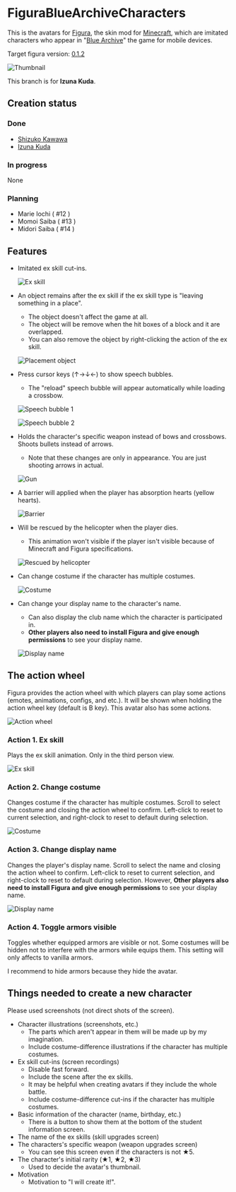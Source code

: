 <!-- $inject(locale_link) -->

# FiguraBlueArchiveCharacters
This is the avatars for [Figura](https://modrinth.com/mod/figura), the skin mod for [Minecraft](https://www.minecraft.net/en-us), which are imitated characters who appear in "[Blue Archive](https://bluearchive.jp/)" the game for mobile devices.

Target figura version: [0.1.2](https://modrinth.com/mod/figura/version/0.1.2+1.20.1)

![Thumbnail](../README_images/thumbnail.png)

This branch is for **Izuna Kuda**.

## Creation status
### Done
- [Shizuko Kawawa](https://github.com/Gakuto1112/ShizukoPrototype/tree/Shizuko)
- [Izuna Kuda](https://github.com/Gakuto1112/ShizukoPrototype/tree/Izuna)

### In progress
None

### Planning
- Marie Iochi ( #12 )
- Momoi Saiba ( #13 )
- Midori Saiba ( #14 )

## Features
- Imitated ex skill cut-ins.

  ![Ex skill](../README_images/ex_skill.jpg)

- An object remains after the ex skill if the ex skill type is "leaving something in a place".
  - The object doesn't affect the game at all.
  - The object will be remove when the hit boxes of a block and it are overlapped.
  - You can also remove the object by right-clicking the action of the ex skill.

  ![Placement object](../README_images/placement_object.jpg)

- Press cursor keys (↑→↓←) to show speech bubbles.
  - The "reload" speech bubble will appear automatically while loading a crossbow.

  ![Speech bubble 1](../README_images/bubble_good.jpg)

  ![Speech bubble 2](../README_images/bubble_reload.jpg)

- Holds the character's specific weapon instead of bows and crossbows. Shoots bullets instead of arrows.
  - Note that these changes are only in appearance. You are just shooting arrows in actual.

  ![Gun](../README_images/gun.jpg)

- A barrier will applied when the player has absorption hearts (yellow hearts).

  ![Barrier](../README_images/barrier.jpg)

- Will be rescued by the helicopter when the player dies.
  - This animation won't visible if the player isn't visible because of Minecraft and Figura specifications.

  ![Rescued by helicopter](../README_images/death_animation.jpg)

- Can change costume if the character has multiple costumes.

  ![Costume](../README_images/costume.jpg)

- Can change your display name to the character's name.
  - Can also display the club name which the character is participated in.
  - **Other players also need to install Figura and give enough permissions** to see your display name.

  ![Display name](../README_images/display_name.jpg)

## The action wheel
Figura provides the action wheel with which players can play some actions (emotes, animations, configs, and etc.). It will be shown when holding the action wheel key (default is B key). This avatar also has some actions.

![Action wheel](../README_images/action_wheel.jpg)

### Action 1. Ex skill
Plays the ex skill animation. Only in the third person view.

![Ex skill](../README_images/ex_skill.jpg)

### Action 2. Change costume
Changes costume if the character has multiple costumes. Scroll to select the costume and closing the action wheel to confirm. Left-click to reset to current selection, and right-clock to reset to default during selection.

![Costume](../README_images/costume.jpg)

### Action 3. Change display name
Changes the player's display name. Scroll to select the name and closing the action wheel to confirm. Left-click to reset to current selection, and right-clock to reset to default during selection. However, **Other players also need to install Figura and give enough permissions** to see your display name.

![Display name](../README_images/display_name_2.jpg)

### Action 4. Toggle armors visible
Toggles whether equipped armors are visible or not. Some costumes will be hidden not to interfere with the armors while equips them. This setting will only affects to vanilla armors.

I recommend to hide armors because they hide the avatar.

<!-- $inject(how_to_use) -->

<!-- $inject(notes) -->

## Things needed to create a new character
Please used screenshots (not direct shots of the screen).

- Character illustrations (screenshots, etc.)
  - The parts which aren't appear in them will be made up by my imagination.
  - Include costume-difference illustrations if the character has multiple costumes.
- Ex skill cut-ins (screen recordings)
  - Disable fast forward.
  - Include the scene after the ex skills.
  - It may be helpful when creating avatars if they include the whole battle.
  - Include costume-difference cut-ins if the character has multiple costumes.
- Basic information of the character (name, birthday, etc.)
  - There is a button to show them at the bottom of the student information screen.
- The name of the ex skills (skill upgrades screen)
- The characters's specific weapon (weapon upgrades screen)
  - You can see this screen even if the characters is not ★5.
- The character's initial rarity (★1, ★2, ★3)
  - Used to decide the avatar's thumbnail.
- Motivation
  - Motivation to "I will create it!".